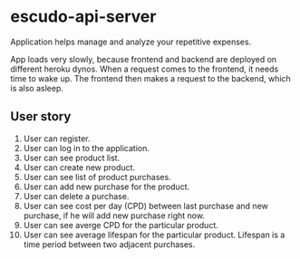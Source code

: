 # escudo-api-server
Application helps manage and analyze your repetitive expenses.

App loads very slowly, because frontend and backend are deployed on different heroku dynos. When a request comes to the frontend, it needs time to wake up. The frontend then makes a request to the backend, which is also asleep.

## User story

1. User can register.
2. User can log in to the application.
3. User can see product list.
4. User can create new product.
5. User can see list of product purchases.
6. User can add new purchase for the product.
7. User can delete a purchase.
8. User can see cost per day (CPD) between last purchase and new purchase, if he will add new purchase right now.
9. User can see averge CPD for the particular product.
10. User can see average lifespan for the particular product. Lifespan is a time period between two adjacent purchases.
